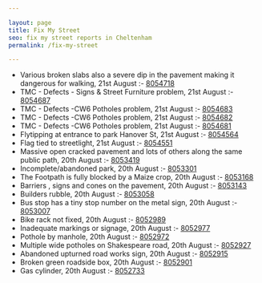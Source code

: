 ```yaml
---

layout: page
title: Fix My Street
seo: fix my street reports in Cheltenham
permalink: /fix-my-street

---
```


<!-- fix_marker starts -->

- Various broken slabs also a severe dip in the pavement making it dangerous for walking, 21st August :- [8054718](https://www.fixmystreet.com/report/8054718)
- TMC - Defects - Signs & Street Furniture problem, 21st August :- [8054687](https://www.fixmystreet.com/report/8054687)
- TMC - Defects -CW6 Potholes  problem, 21st August :- [8054683](https://www.fixmystreet.com/report/8054683)
- TMC - Defects -CW6 Potholes  problem, 21st August :- [8054682](https://www.fixmystreet.com/report/8054682)
- TMC - Defects -CW6 Potholes  problem, 21st August :- [8054681](https://www.fixmystreet.com/report/8054681)
- Flytipping at entrance to park Hanover St, 21st August :- [8054564](https://www.fixmystreet.com/report/8054564)
- Flag tied to streetlight, 21st August :- [8054551](https://www.fixmystreet.com/report/8054551)
- Massive open cracked pavement and lots of others along the same public path, 20th August :- [8053419](https://www.fixmystreet.com/report/8053419)
- Incomplete/abandoned park, 20th August :- [8053301](https://www.fixmystreet.com/report/8053301)
- The Footpath is fully blocked by a Maize crop, 20th August :- [8053168](https://www.fixmystreet.com/report/8053168)
- Barriers , signs and cones on the pavement, 20th August :- [8053143](https://www.fixmystreet.com/report/8053143)
- Builders rubble, 20th August :- [8053058](https://www.fixmystreet.com/report/8053058)
- Bus stop has a tiny stop number on the metal sign, 20th August :- [8053007](https://www.fixmystreet.com/report/8053007)
- Bike rack not fixed, 20th August :- [8052989](https://www.fixmystreet.com/report/8052989)
- Inadequate markings or signage, 20th August :- [8052977](https://www.fixmystreet.com/report/8052977)
- Pothole by manhole, 20th August :- [8052972](https://www.fixmystreet.com/report/8052972)
- Multiple wide potholes on Shakespeare road, 20th August :- [8052927](https://www.fixmystreet.com/report/8052927)
- Abandoned upturned road works sign, 20th August :- [8052915](https://www.fixmystreet.com/report/8052915)
- Broken green roadside box, 20th August :- [8052901](https://www.fixmystreet.com/report/8052901)
- Gas cylinder, 20th August :- [8052733](https://www.fixmystreet.com/report/8052733)

<!-- fix_marker ends -->